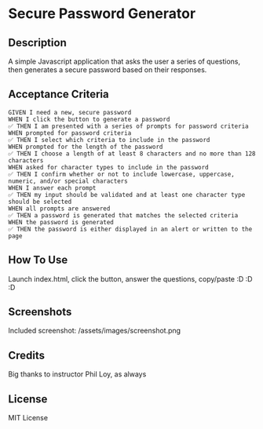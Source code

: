 # Secure Password Generator

## Description

A simple Javascript application that asks the user a series of questions, then generates a secure password based on their responses. 

## Acceptance Criteria

```
GIVEN I need a new, secure password
WHEN I click the button to generate a password
✅ THEN I am presented with a series of prompts for password criteria
WHEN prompted for password criteria
✅ THEN I select which criteria to include in the password
WHEN prompted for the length of the password
✅ THEN I choose a length of at least 8 characters and no more than 128 characters
WHEN asked for character types to include in the password
✅ THEN I confirm whether or not to include lowercase, uppercase, numeric, and/or special characters
WHEN I answer each prompt
✅ THEN my input should be validated and at least one character type should be selected
WHEN all prompts are answered
✅ THEN a password is generated that matches the selected criteria
WHEN the password is generated
✅ THEN the password is either displayed in an alert or written to the page
```

## How To Use

Launch index.html, click the button, answer the questions, copy/paste :D :D :D 

## Screenshots

Included screenshot: /assets/images/screenshot.png

## Credits
Big thanks to instructor Phil Loy, as always

## License

MIT License

